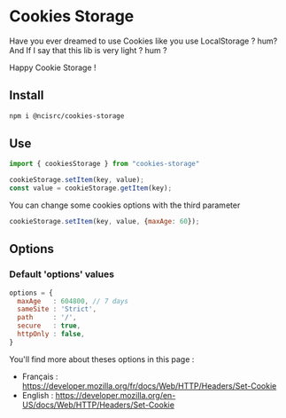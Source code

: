 # Cookies Storage

Have you ever dreamed to use Cookies like you use LocalStorage ? hum?
And If I say that this lib is very light ? hum ?

Happy Cookie Storage !

## Install
```bash
npm i @ncisrc/cookies-storage
```
## Use
```javascript
import { cookiesStorage } from "cookies-storage"

cookieStorage.setItem(key, value);
const value = cookieStorage.getItem(key);
```

You can change some cookies options with the third parameter
```javascript
cookieStorage.setItem(key, value, {maxAge: 60});
```

## Options

### Default 'options' values
```javascript
options = {
  maxAge   : 604800, // 7 days
  sameSite : 'Strict',
  path     : '/',
  secure   : true,
  httpOnly : false,
}
```

You'll find more about theses options in this page :
- Français : https://developer.mozilla.org/fr/docs/Web/HTTP/Headers/Set-Cookie
- English  : https://developer.mozilla.org/en-US/docs/Web/HTTP/Headers/Set-Cookie

